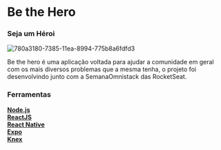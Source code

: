 # Be the Hero 
### Seja um Héroi 


![780a3180-7385-11ea-8994-775b8a6fdfd3](https://user-images.githubusercontent.com/43193194/83951996-0d092b00-a80c-11ea-9407-7986ea80279d.png)


Be the hero é uma aplicação voltada para ajudar a comunidade em geral com os mais diversos problemas que a mesma tenha, o
projeto foi desenvolvindo junto com a SemanaOmnistack das RocketSeat.

### Ferramentas
**[Node.js](https://nodejs.org/en/download/)** <br>
**[ReactJS](https://pt-br.reactjs.org/)** <br>
**[React Native](https://reactnative.dev/docs/getting-started)** <br>
**[Expo](https://docs.expo.io/)** <br>
**[Knex](http://knexjs.org/)** <br>




